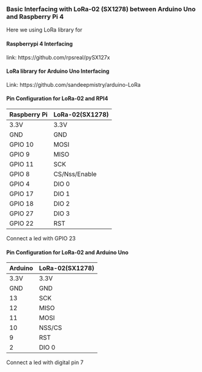 <h3>Basic Interfacing with LoRa-02 (SX1278) between Arduino Uno and Raspberry Pi 4 </h3>

Here we using LoRa library for 
<h4>Raspberrypi 4 Interfacing</h4> 
<p>link:
https://github.com/rpsreal/pySX127x</p>


<h4>LoRa library for Arduino Uno Interfacing</h4>
<p>Link: 
https://github.com/sandeepmistry/arduino-LoRa</p>

<h4>Pin Configuration for LoRa-02 and RPI4</h4>

| Raspberry Pi   | LoRa-02(SX1278)     |
| ----- | ------ |
| 3.3V          | 3.3V                |
|  GND           |GND |
| GPIO 10 |  MOSI |
| GPIO 9  |  MISO |
| GPIO 11 |  SCK  |
| GPIO 8  | CS/Nss/Enable |
| GPIO 4  | DIO 0 |
| GPIO 17 | DIO 1 |
| GPIO 18 | DIO 2 |
| GPIO 27 | DIO 3 |
| GPIO 22 | RST |

Connect a led with GPIO 23

<h4> Pin Configuration for LoRa-02 and Arduino Uno </h4>

| Arduino   | LoRa-02(SX1278)     |
| ----- | ------ |
| 3.3V          | 3.3V                |
| GND | GND |
| 13 | SCK |
| 12 | MISO |
| 11 | MOSI |
| 10 | NSS/CS |
| 9 | RST |
| 2 | DIO 0|

Connect a led with digital pin 7
